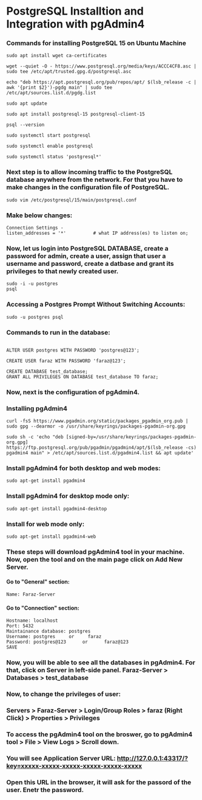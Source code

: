 # PostgreSQL Installtion and Integration with pgAdmin4

### Commands for installing PostgreSQL 15 on Ubuntu Machine

```
sudo apt install wget ca-certificates

wget --quiet -O - https://www.postgresql.org/media/keys/ACCC4CF8.asc | sudo tee /etc/apt/trusted.gpg.d/postgresql.asc

echo "deb https://apt.postgresql.org/pub/repos/apt/ $(lsb_release -c | awk '{print $2}')-pgdg main" | sudo tee /etc/apt/sources.list.d/pgdg.list

sudo apt update

sudo apt install postgresql-15 postgresql-client-15

psql --version

sudo systemctl start postgresql

sudo systemctl enable postgresql

sudo systemctl status 'postgresql*'
```

### Next step is to allow incoming traffic to the PostgreSQL database anywhere from the network. For that you have to make changes in the configuration file of PostgreSQL.

```
sudo vim /etc/postgresql/15/main/postgresql.conf
```

### Make below changes:

```
Connection Settings -
listen_addresses = '*'          # what IP address(es) to listen on;
```
### Now, let us login into PostgreSQL DATABASE, create a password for admin, create a user, assign that user a username and password, create a datbase and grant its privileges to that newly created user.

```
sudo -i -u postgres
psql
```
### Accessing a Postgres Prompt Without Switching Accounts:
```
sudo -u postgres psql
```
### Commands to run in the database:
```

ALTER USER postgres WITH PASSWORD 'postgres@123';

CREATE USER faraz WITH PASSWORD 'faraz@123';
 
CREATE DATABASE test_database;
GRANT ALL PRIVILEGES ON DATABASE test_database TO faraz;
```
### Now, next is the configuration of pgAdmin4.
### Installing pgAdmin4

```
curl -fsS https://www.pgadmin.org/static/packages_pgadmin_org.pub | sudo gpg --dearmor -o /usr/share/keyrings/packages-pgadmin-org.gpg

sudo sh -c 'echo "deb [signed-by=/usr/share/keyrings/packages-pgadmin-org.gpg] https://ftp.postgresql.org/pub/pgadmin/pgadmin4/apt/$(lsb_release -cs) pgadmin4 main" > /etc/apt/sources.list.d/pgadmin4.list && apt update'
```
### Install pgAdmin4 for both desktop and web modes:
```
sudo apt-get install pgadmin4
```

### Install pgAdmin4 for desktop mode only:
```
sudo apt-get install pgadmin4-desktop
```

### Install for web mode only:
```
sudo apt-get install pgadmin4-web 
```

### These steps will download pgAdmin4 tool in your machine. Now, open the tool and on the main page click on Add New Server.
#### Go to "General" section:
```
Name: Faraz-Server
```
#### Go to "Connection" section:
```
Hostname: localhost
Port: 5432
Maintainance database: postgres
Username: postgres     or     faraz
Password: postgres@123      or      faraz@123
SAVE
```

### Now, you will be able to see all the databases in pgAdmin4. For that, click on Server in left-side panel. Faraz-Server > Databases > test_database

### Now, to change the privileges of user:

### Servers > Faraz-Server > Login/Group Roles > faraz (Right Click) > Properties > Privileges

### To access the pgAdmin4 tool on the broswer, go to pgAdmin4 tool > File > View Logs > Scroll down.

### You will see Application Server URL: http://127.0.0.1:43317/?key=xxxxx-xxxxx-xxxxx-xxxxx-xxxxx-xxxxx

### Open this URL in the browser, it will ask for the passord of the user. Enetr the password.